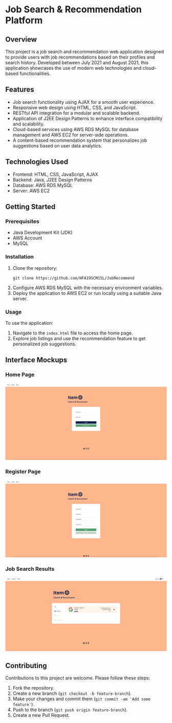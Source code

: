 # Job Search & Recommendation Platform

## Overview
This project is a job search and recommendation web application designed to provide users with job recommendations based on their profiles and search history. Developed between July 2021 and August 2021, this application showcases the use of modern web technologies and cloud-based functionalities.

## Features
- Job search functionality using AJAX for a smooth user experience.
- Responsive web design using HTML, CSS, and JavaScript.
- RESTful API integration for a modular and scalable backend.
- Application of J2EE Design Patterns to enhance interface compatibility and scalability.
- Cloud-based services using AWS RDS MySQL for database management and AWS EC2 for server-side operations.
- A content-based recommendation system that personalizes job suggestions based on user data analytics.

## Technologies Used
- Frontend: HTML, CSS, JavaScript, AJAX
- Backend: Java, J2EE Design Patterns
- Database: AWS RDS MySQL
- Server: AWS EC2

## Getting Started

### Prerequisites
- Java Development Kit (JDK)
- AWS Account
- MySQL

### Installation
1. Clone the repository:
   ```
   git clone https://github.com/HFA19SCM15L/JobRecommend
   ```
2. Configure AWS RDS MySQL with the necessary environment variables.
3. Deploy the application to AWS EC2 or run locally using a suitable Java server.

### Usage
To use the application:
1. Navigate to the `index.html` file to access the home page.
2. Explore job listings and use the recommendation feature to get personalized job suggestions.

## Interface Mockups

### Home Page
![Home Page](https://github.com/HFA19SCM15L/JobRecommend/blob/add_careerjet_api/Home%20Page.png)

### Register Page
![Register Page](https://github.com/HFA19SCM15L/JobRecommend/blob/add_careerjet_api/Register%20Page.png)

### Job Search Results
![Job Search Results](https://github.com/HFA19SCM15L/JobRecommend/blob/add_careerjet_api/Search%20Results.png)


## Contributing
Contributions to this project are welcome. Please follow these steps:

1. Fork the repository.
2. Create a new branch (`git checkout -b feature-branch`).
3. Make your changes and commit them (`git commit -am 'Add some feature'`).
4. Push to the branch (`git push origin feature-branch`).
5. Create a new Pull Request.
